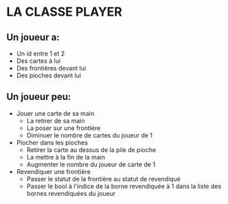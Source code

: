 # LA CLASSE PLAYER

## Un joueur a:
- Un id entre 1 et 2
- Des cartes à lui
- Des frontières devant lui
- Des pioches devant lui

## Un joueur peu:
- Jouer une carte de sa main
  - La retirer de sa main
  - La poser sur une frontière
  - Diminuer le nombre de cartes du joueur de 1
- Piocher dans les pioches
  - Retirer la carte au dessus de la pile de pioche
  - La mettre à la fin de la main
  - Augmenter le nombre du joueur de carte de 1
- Revendiquer une frontière
  - Passer le statut de la frontière au statut de revendiqué
  - Passer le bool à l'indice de la borne revendiquée à 1 dans 
    la liste des bornes revendiquées du joueur